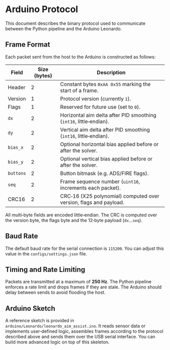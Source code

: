 # Arduino Protocol

This document describes the binary protocol used to communicate between the
Python pipeline and the Arduino Leonardo.

## Frame Format

Each packet sent from the host to the Arduino is constructed as follows:

| Field              | Size (bytes) | Description                                                       |
|--------------------|--------------|-------------------------------------------------------------------|
| Header            | 2            | Constant bytes `0xAA 0x55` marking the start of a frame.         |
| Version           | 1            | Protocol version (currently `1`).                                 |
| Flags             | 1            | Reserved for future use (set to `0`).                             |
| `dx`              | 2            | Horizontal aim delta after PID smoothing (`int16`, little‑endian).|
| `dy`              | 2            | Vertical aim delta after PID smoothing (`int16`, little‑endian).  |
| `bias_x`          | 2            | Optional horizontal bias applied before or after the solver.      |
| `bias_y`          | 2            | Optional vertical bias applied before or after the solver.        |
| `buttons`         | 2            | Button bitmask (e.g. ADS/FIRE flags).                             |
| `seq`             | 2            | Frame sequence number (`uint16`, increments each packet).         |
| CRC16             | 2            | CRC‑16 (X25 polynomial) computed over version, flags and payload.  |

All multi‑byte fields are encoded little‑endian.  The CRC is computed over the
version byte, the flags byte and the 12‑byte payload (`dx`…`seq`).

## Baud Rate

The default baud rate for the serial connection is `115200`.  You can adjust
this value in the `configs/settings.json` file.

## Timing and Rate Limiting

Packets are transmitted at a maximum of **250 Hz**.  The Python pipeline
enforces a rate limit and drops frames if they are stale.  The Arduino should
delay between sends to avoid flooding the host.

## Arduino Sketch

A reference sketch is provided in `arduino/Leonardo/leonardo_aim_assist.ino`.
It reads sensor data or implements user‑defined logic, assembles frames
according to the protocol described above and sends them over the USB serial
interface.  You can build more advanced logic on top of this skeleton.